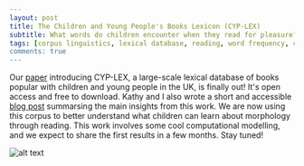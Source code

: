```yaml
---
layout: post
title: The Children and Young People's Books Lexicon (CYP-LEX)
subtitle: What words do children encounter when they read for pleasure?
tags: [corpus linguistics, lexical database, reading, word frequency, children's books]
comments: true
---
```


Our [paper](https://doi.org/10.1177/17470218241229694) introducing CYP-LEX, a large-scale lexical database of books popular with children and young people in the UK, is finally out! It's open access and free to download.
Kathy and I also wrote a short and accessible [blog post](https://www.rastlelab.com/post/what-words-do-children-encounter-when-they-read-for-pleasure) summarsing the main insights from this work.
We are now using this corpus to better understand what children can learn about morphology through reading. This work involves some cool computational modelling, and we expect to share the first results in a few months. Stay tuned!

![alt text]([http://url/to/img.png](https://github.com/mariakna/mariakna.github.io/blob/master/_posts/cyplex_blog_cover.PNG)https://github.com/mariakna/mariakna.github.io/blob/master/_posts/cyplex_blog_cover.png)
